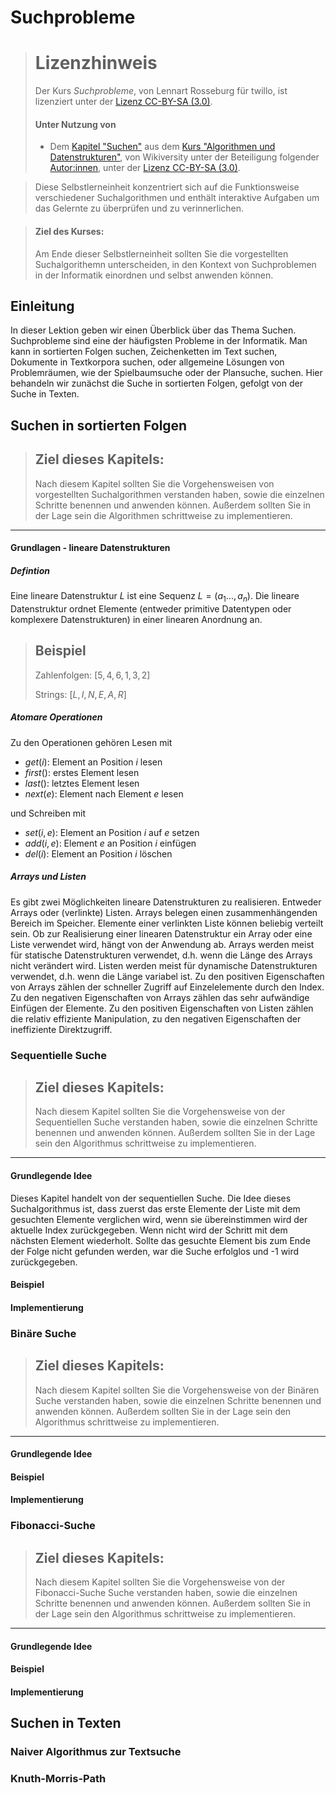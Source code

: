 <!--
author:   Lennart Rosseburg für twillo

email:    support.twillo@tib.eu

repository: https://github.com/TorroRosso46/Suchprobleme

comment:  Eine Selbstlerneinheit mit interaktiven Aufgaben für die gängigsten Suchprobleme in der Informatik. Diese Seite ist lizenziert unter der [Lizenz CC-BY-SA (3.0)](https://creativecommons.org/licenses/by-sa/3.0/legalcode).

language: de

mode:     Textbook

version:  0.0.1

date:     25/03/2022

logo:

link:

import:
-->

# Suchprobleme

> # Lizenzhinweis
>
> Der Kurs *Suchprobleme*, von Lennart Rosseburg für twillo, ist lizenziert unter der [Lizenz CC-BY-SA (3.0)](https://creativecommons.org/licenses/by-sa/3.0/legalcode).
>
> #### Unter Nutzung von
>
> - Dem [Kapitel "Suchen"](https://de.wikiversity.org/wiki/Kurs:Algorithmen_und_Datenstrukturen/Vorlesung/Suchen) aus dem [Kurs "Algorithmen und Datenstrukturen"](https://de.wikiversity.org/wiki/Kurs:Algorithmen_und_Datenstrukturen), von Wikiversity unter der Beteiligung folgender [Autor:innen](https://de.wikiversity.org/w/index.php?title=Kurs:Algorithmen_und_Datenstrukturen/Vorlesung/Sortieren_Grundlagen&action=history), unter der [Lizenz CC-BY-SA (3.0)](https://creativecommons.org/licenses/by-sa/3.0/legalcode).

<!-- style="background-color:transparent;" -->
> Diese Selbstlerneinheit konzentriert sich auf die Funktionsweise verschiedener Suchalgorithmen und enthält interaktive Aufgaben um das Gelernte zu überprüfen und zu verinnerlichen.

<!--  style="background-color:#A6D492;" -->
> #### Ziel des Kurses:
>
> Am Ende dieser Selbstlerneinheit sollten Sie die vorgestellten Suchalgorithemn unterscheiden, in den Kontext von Suchproblemen in der Informatik einordnen und selbst anwenden können.

## Einleitung

In dieser Lektion geben wir einen Überblick über das Thema Suchen. Suchprobleme sind eine der häufigsten Probleme in der Informatik. Man kann in sortierten Folgen suchen, Zeichenketten im Text suchen, Dokumente in Textkorpora suchen, oder allgemeine Lösungen von Problemräumen, wie der Spielbaumsuche oder der Plansuche, suchen. Hier behandeln wir zunächst die Suche in sortierten Folgen, gefolgt von der Suche in Texten.

## Suchen in sortierten Folgen

<!--  style="background-color:#A6D492;" -->
> ## Ziel dieses Kapitels:
>
> Nach diesem Kapitel sollten Sie die Vorgehensweisen von vorgestellten Suchalgorithmen verstanden haben, sowie die einzelnen Schritte benennen und anwenden können. Außerdem sollten Sie in der Lage sein die Algorithmen schrittweise zu implementieren.

---

<h4>Grundlagen - lineare Datenstrukturen</h4>
<h5>Defintion</h5>

Eine lineare Datenstruktur $L$ ist eine Sequenz $L=(a_{1}...,a_{n})$. Die lineare Datenstruktur ordnet Elemente (entweder primitive Datentypen oder komplexere Datenstrukturen) in einer linearen Anordnung an.

> ## Beispiel
>
> Zahlenfolgen: $[5,4,6,1,3,2]$
>
> Strings: $[L,I,N,E,A,R]$

<h5>Atomare Operationen</h5>

Zu den Operationen gehören Lesen mit

- $get(i)$: Element an Position $i$ lesen
- $first()$: erstes Element lesen
- $last()$: letztes Element lesen
- $next(e)$: Element nach Element $e$ lesen

und Schreiben mit

- $set(i,e)$: Element an Position $i$ auf $e$ setzen
- $add(i,e)$: Element $e$ an Position $i$ einfügen
- $del(i)$: Element an Position $i$ löschen

<h5>Arrays und Listen</h5>

Es gibt zwei Möglichkeiten lineare Datenstrukturen zu realisieren. Entweder Arrays oder (verlinkte) Listen. Arrays belegen einen zusammenhängenden Bereich im Speicher. Elemente einer verlinkten Liste können beliebig verteilt sein. Ob zur Realisierung einer linearen Datenstruktur ein Array oder eine Liste verwendet wird, hängt von der Anwendung ab. Arrays werden meist für statische Datenstrukturen verwendet, d.h. wenn die Länge des Arrays nicht verändert wird. Listen werden meist für dynamische Datenstrukturen verwendet, d.h. wenn die Länge variabel ist. Zu den positiven Eigenschaften von Arrays zählen der schneller Zugriff auf Einzelelemente durch den Index. Zu den negativen Eigenschaften von Arrays zählen das sehr aufwändige Einfügen der Elemente. Zu den positiven Eigenschaften von Listen zählen die relativ effiziente Manipulation, zu den negativen Eigenschaften der ineffiziente Direktzugriff.

### Sequentielle Suche

<!--  style="background-color:#A6D492;" -->
> ## Ziel dieses Kapitels:
>
> Nach diesem Kapitel sollten Sie die Vorgehensweise von der Sequentiellen Suche verstanden haben, sowie die einzelnen Schritte benennen und anwenden können. Außerdem sollten Sie in der Lage sein den Algorithmus schrittweise zu implementieren.

---

<h4>Grundlegende Idee</h4>

Dieses Kapitel handelt von der sequentiellen Suche. Die Idee dieses Suchalgorithmus ist, dass zuerst das erste Elemente der Liste mit dem gesuchten Elemente verglichen wird, wenn sie übereinstimmen wird der aktuelle Index zurückgegeben. Wenn nicht wird der Schritt mit dem nächsten Element wiederholt. Sollte das gesuchte Element bis zum Ende der Folge nicht gefunden werden, war die Suche erfolglos und -1 wird zurückgegeben.

#### Beispiel

#### Implementierung

### Binäre Suche

<!--  style="background-color:#A6D492;" -->
> ## Ziel dieses Kapitels:
>
> Nach diesem Kapitel sollten Sie die Vorgehensweise von der Binären Suche verstanden haben, sowie die einzelnen Schritte benennen und anwenden können. Außerdem sollten Sie in der Lage sein den Algorithmus schrittweise zu implementieren.

---

<h4>Grundlegende Idee</h4>

#### Beispiel

#### Implementierung

### Fibonacci-Suche

<!--  style="background-color:#A6D492;" -->
> ## Ziel dieses Kapitels:
>
> Nach diesem Kapitel sollten Sie die Vorgehensweise von der Fibonacci-Suche Suche verstanden haben, sowie die einzelnen Schritte benennen und anwenden können. Außerdem sollten Sie in der Lage sein den Algorithmus schrittweise zu implementieren.

---

<h4>Grundlegende Idee</h4>

#### Beispiel

#### Implementierung

## Suchen in Texten

### Naiver Algorithmus zur Textsuche

### Knuth-Morris-Path

